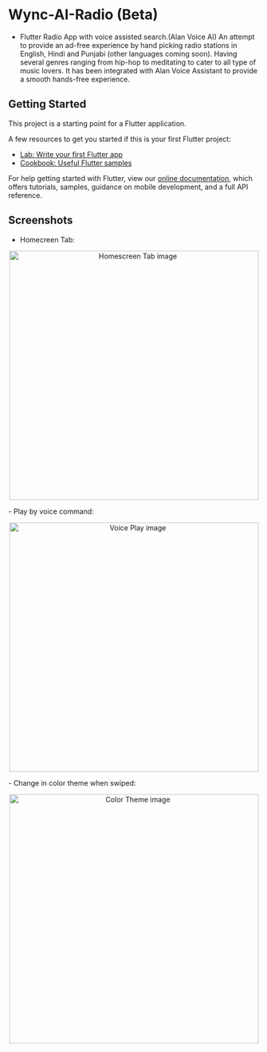 # Wync-AI-Radio (Beta)

- Flutter Radio App with voice assisted search.(Alan Voice AI)
An attempt to provide an ad-free experience by hand picking radio stations in English, Hindi and Punjabi (other languages coming soon).
Having several genres ranging from hip-hop to meditating to cater to all type of music lovers.
It has been integrated with Alan Voice Assistant to provide a smooth hands-free experience.

## Getting Started

This project is a starting point for a Flutter application.

A few resources to get you started if this is your first Flutter project:

- [Lab: Write your first Flutter app](https://flutter.dev/docs/get-started/codelab)
- [Cookbook: Useful Flutter samples](https://flutter.dev/docs/cookbook)

For help getting started with Flutter, view our
[online documentation](https://flutter.dev/docs), which offers tutorials,
samples, guidance on mobile development, and a full API reference.

## Screenshots

- Homecreen Tab:
<p align="center">
  <img src="https://github.com/mps01/Wync-AI-Radio/blob/74f15f83597f790532796299da8378aa9b1a4eee/screenshots/homepage.png?raw=truer_tab.png?raw=true"  alt="Homescreen Tab image" width=500/>
</p>
- Play by voice command:
<p align="center">
  <img src="https://github.com/mps01/Wync-AI-Radio/blob/74f15f83597f790532796299da8378aa9b1a4eee/screenshots/voice_play.png?raw=true" alt="Voice Play image"
       width=500/>
</p>
- Change in color theme when swiped:
<p align="center">
  <img src="https://github.com/mps01/Wync-AI-Radio/blob/74f15f83597f790532796299da8378aa9b1a4eee/screenshots/back_color_change.png?raw=true" alt="Color Theme image" width=500/>
</p>
